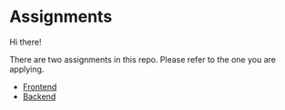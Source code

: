 # Assignments

Hi there! 

There are two assignments in this repo. Please refer to the one you are applying.

* [Frontend](./Frontend.md)
* [Backend](./Backend.md)
